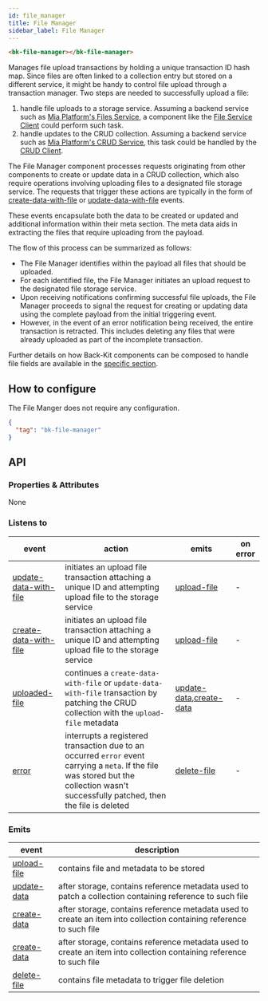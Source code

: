 ```yaml
---
id: file_manager
title: File Manager
sidebar_label: File Manager
---
```


<!--
WARNING: this file was automatically generated by Mia-Platform Doc Aggregator.
DO NOT MODIFY IT BY HAND.
Instead, modify the source file and run the aggregator to regenerate this file.
-->

<!--
WARNING:
This file is automatically generated. Please edit the 'README' file of the corresponding component and run `yarn copy:docs`
-->


[files-service]: /runtime_suite/files-service/configuration.mdx
[crud-service]: /runtime_suite/crud-service/10_overview_and_usage.md

[bk-file-client]: /microfrontend-composer/back-kit/60_components/290_file_service_client.md
[bk-crud-client]: /microfrontend-composer/back-kit/60_components/100_crud_client.md

[file-management]: /microfrontend-composer/back-kit/80_examples/30_plugin_navigation.md

[update-data-with-file]: /microfrontend-composer/back-kit/70_events.md#update-data-with-file
[create-data-with-file]: /microfrontend-composer/back-kit/70_events.md#create-data-with-file
[upload-file]: /microfrontend-composer/back-kit/70_events.md#upload-file
[uploaded-file]: /microfrontend-composer/back-kit/70_events.md#uploaded-file
[update-data]: /microfrontend-composer/back-kit/70_events.md#update-data
[create-data]: /microfrontend-composer/back-kit/70_events.md#create-data
[delete-file]: /microfrontend-composer/back-kit/70_events.md#delete-file
[error]: /microfrontend-composer/back-kit/70_events.md#error




```html
<bk-file-manager></bk-file-manager>
```

Manages file upload transactions by holding a unique transaction ID hash map. Since files are often linked to a collection entry but stored on a different service, it might be handy to control file upload through a transaction manager. Two steps are needed to successfully upload a file:

1. handle file uploads to a storage service. Assuming a backend service such as [Mia Platform's Files Service][files-service], a component like the [File Service Client][bk-file-client] could perform such task.
2. handle updates to the CRUD collection. Assuming a backend service such as [Mia Platform's CRUD Service][crud-service], this task could be handled by the [CRUD Client][bk-crud-client].

The File Manager component processes requests originating from other components to create or update data in a CRUD collection, which also require operations involving uploading files to a designated file storage service. The requests that trigger these actions are typically in the form of [create-data-with-file] or [update-data-with-file] events.

These events encapsulate both the data to be created or updated and additional information within their meta section. The meta data aids in extracting the files that require uploading from the payload.

The flow of this process can be summarized as follows:

- The File Manager identifies within the payload all files that should be uploaded.
- For each identified file, the File Manager initiates an upload request to the designated file storage service.
- Upon receiving notifications confirming successful file uploads, the File Manager proceeds to signal the request for creating or updating data using the complete payload from the initial triggering event.
- However, in the event of an error notification being received, the entire transaction is retracted. This includes deleting any files that were already uploaded as part of the incomplete transaction.

Further details on how Back-Kit components can be composed to handle file fields are available in the [specific section][file-management].

## How to configure

The File Manger does not require any configuration.

```json
{
  "tag": "bk-file-manager"
}
```

## API

### Properties & Attributes

None

### Listens to

| event | action | emits | on error |
|-------|--------|-------|----------|
|[update-data-with-file]|initiates an upload file transaction attaching a unique ID and attempting upload file to the storage service|[upload-file]| - |
|[create-data-with-file]|initiates an upload file transaction attaching a unique ID and attempting upload file to the storage service|[upload-file]| - |
|[uploaded-file]|continues a `create-data-with-file` or `update-data-with-file` transaction by patching the CRUD collection with the `upload-file` metadata|[update-data],[create-data]| - |
|[error]|interrupts a registered transaction due to an occurred `error` event carrying a `meta`. If the file was stored but the collection wasn't successfully patched, then the file is deleted|[delete-file]| - |

### Emits

| event         | description                                                                                                         |
| ------------- | ------------------------------------------------------------------------------------------------------------------- |
| [upload-file] | contains file and metadata to be stored                                                                             |
| [update-data] | after storage, contains reference metadata used to patch a collection containing reference to such file             |
| [create-data] | after storage, contains reference metadata used to create an item into collection containing reference to such file |
| [create-data] | after storage, contains reference metadata used to create an item into collection containing reference to such file |
| [delete-file] | contains file metadata to trigger file deletion                                                                     |
